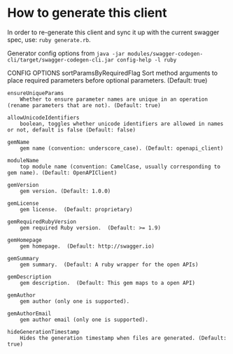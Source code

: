 # How to generate this client

In order to re-generate this client and sync it up with the current swagger spec, use:
`ruby generate.rb`.


Generator config options from `java -jar modules/swagger-codegen-cli/target/swagger-codegen-cli.jar config-help -l ruby`

CONFIG OPTIONS
	sortParamsByRequiredFlag
	    Sort method arguments to place required parameters before optional parameters. (Default: true)

	ensureUniqueParams
	    Whether to ensure parameter names are unique in an operation (rename parameters that are not). (Default: true)

	allowUnicodeIdentifiers
	    boolean, toggles whether unicode identifiers are allowed in names or not, default is false (Default: false)

	gemName
	    gem name (convention: underscore_case). (Default: openapi_client)

	moduleName
	    top module name (convention: CamelCase, usually corresponding to gem name). (Default: OpenAPIClient)

	gemVersion
	    gem version. (Default: 1.0.0)

	gemLicense
	    gem license.  (Default: proprietary)

	gemRequiredRubyVersion
	    gem required Ruby version.  (Default: >= 1.9)

	gemHomepage
	    gem homepage.  (Default: http://swagger.io)

	gemSummary
	    gem summary.  (Default: A ruby wrapper for the open APIs)

	gemDescription
	    gem description.  (Default: This gem maps to a open API)

	gemAuthor
	    gem author (only one is supported).

	gemAuthorEmail
	    gem author email (only one is supported).

	hideGenerationTimestamp
	    Hides the generation timestamp when files are generated. (Default: true)
